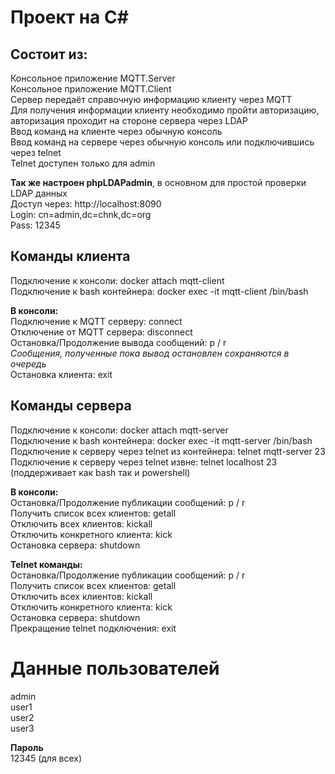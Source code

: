 Проект на C#<br>
======
Состоит из:<br>
------
Консольное приложение MQTT.Server<br>
Консольное приложение MQTT.Client<br>
Сервер передаёт справочную информацию клиенту через MQTT<br>
Для получения информации клиенту необходимо пройти авторизацию, авторизация проходит на стороне сервера через LDAP<br>
Ввод команд на клиенте через обычную консоль<br>
Ввод команд на сервере через обычную консоль или подключившись через telnet<br>
Telnet доступен только для admin

**Так же настроен phpLDAPadmin**, в основном для простой проверки LDAP данных<br>
Доступ через: http://localhost:8090<br>
Login: cn=admin,dc=chnk,dc=org<br>
Pass: 12345<br>

Команды клиента<br>
------
Подключение к консоли: docker attach mqtt-client<br>
Подключение к bash контейнера:  docker exec -it mqtt-client /bin/bash<br>

**В консоли:**<br>
Подключение к MQTT серверу: connect<br>
Отключение от MQTT сервера: disconnect<br>
Остановка/Продолжение вывода сообщений: p / r<br>
<em>Сообщения, полученные пока вывод остановлен сохраняются в очередь</em><br>
Остановка клиента: exit<br>


Команды сервера<br>
-------
Подключение к консоли: docker attach mqtt-server<br>
Подключение к bash контейнера:  docker exec -it mqtt-server /bin/bash<br>
Подключение к серверу через telnet из контейнера: telnet mqtt-server 23<br>
Подключение к серверу через telnet извне: telnet localhost 23 (поддерживает как bash так и powershell)<br>

**В консоли:**<br>
Остановка/Продолжение публикации сообщений: p / r<br>
Получить список всех клиентов: getall<br>
Отключить всех клиентов: kickall<br>
Отключить конкретного клиента: kick<br>
Остановка сервера: shutdown<br>

**Telnet команды:**<br>
Остановка/Продолжение публикации сообщений: p / r<br>
Получить список всех клиентов: getall<br>
Отключить всех клиентов: kickall<br>
Отключить конкретного клиента: kick<br>
Остановка сервера: shutdown<br>
Прекращение telnet подключения: exit<br>

Данные пользователей
======
admin<br>
user1<br>
user2<br>
user3<br>

**Пароль**<br>
12345 (для всех)<br>
